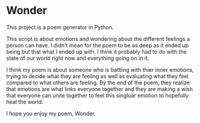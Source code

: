 # Wonder

This project is a poem generator in Python. 

This script is about emotions and wondering about the different feelings a person can have. I didn't mean for the poem to be as deep as it ended up being but that what I ended up with. I think it probably had to do with the state of our world right now and everything going on in it. 

I think my poem is about someone who is battling with thier inner emotions, trying to decide what they are feeling as well as evaluating what they feel compared to what others are feeling. By the end of the poem, they realize that emotions are what links everyone together and they are making a wish that everyone can unite together to feel this singluar emotion to hopefully heal the world. 

I hope you enjoy my poem, Wonder.
